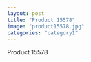 ```yaml
---
layout: post
title: "Product 15578"
image: "product15578.jpg"
categories: "category1"
---
```

Product 15578
